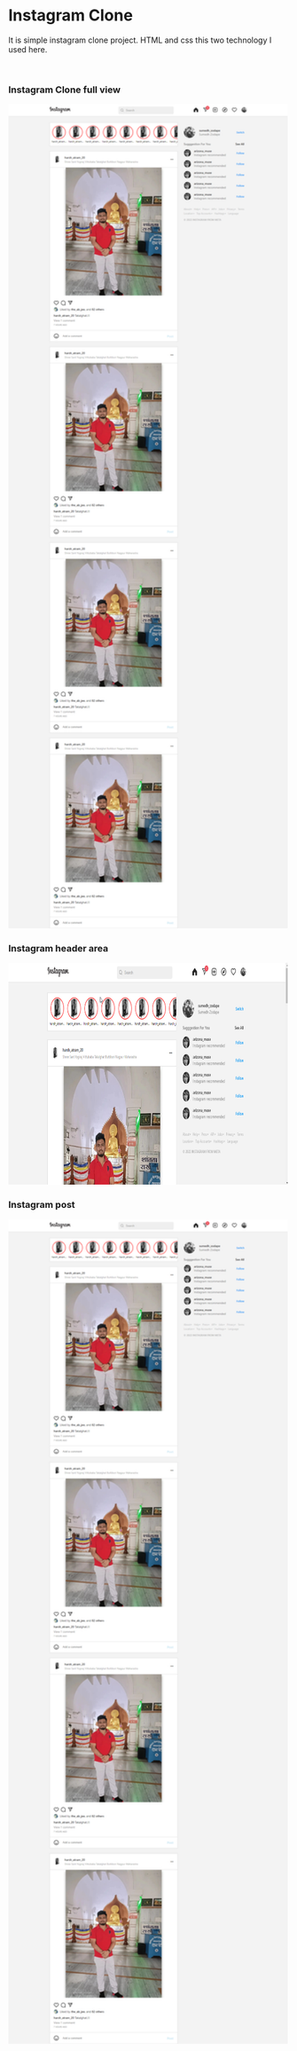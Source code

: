 <h1>Instagram Clone</h1>
<p>It is simple instagram clone project. HTML and css this two technology I used here.</p>
<br>
<h3>Instagram Clone full view</h3>
<img src="./project-images/insta.png" width="600px"/>

<h3>Instagram header area</h3>
<img src="./project-images/insta1.png" height="400px"/>

<h3>Instagram post</h3>
<img src="./project-images/insta.png" width="600px"/>
